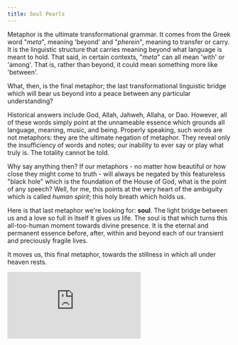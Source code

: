 ```yaml
---
title: Soul Pearls
---
```


Metaphor is the ultimate transformational grammar. It comes from the Greek word "_meta_", meaning 'beyond' and "_pherein_", meaning to transfer or carry. It is the linguistic structure that carries meaning beyond what language is meant to hold. That said, in certain contexts, "_meta_" can all mean 'with' or 'among'. That is, rather than beyond, it could mean something more like 'between'.

What, then, is the final metaphor; the last transformational linguistic bridge which will bear us beyond into a peace between any particular understanding?

Historical answers include God, Allah, Jahweh, Allaha, or Dao. However, all of these words simply point at the unnameable essence which grounds all language, meaning, music, and being. Properly speaking, such words are not metaphors: they are the ultimate negation of metaphor. They reveal only the insufficiency of words and notes; our inability to ever say or play what truly is. The totality cannot be told.

Why say anything then? If our metaphors - no matter how beautiful or how close they might come to truth - will always be negated by this featureless "black hole" which is the foundation of the House of God, what is the point of any speech? Well, for me, this points at the very heart of the ambiguity which is called _human spirit_; this holy breath which holds us.

Here is that last metaphor we're looking for: **soul**. The light bridge between us and a love so full in itself It gives us life. The soul is that which turns this all-too-human moment towards divine presence. It is the eternal and permanent essence before, after, within and beyond each of our transient and preciously fragile lives.

It moves us, this final metaphor, towards the stillness in which all under heaven rests.

<iframe class="video-frame" src="https://www.youtube-nocookie.com/embed/videoseries?list=PL5ClmaG2tnPPFveZLH5lRrzV-Ndc3_Nli&index=0" frameborder="0" allow="accelerometer; autoplay; encrypted-media; gyroscope; picture-in-picture" allowfullscreen></iframe>